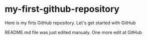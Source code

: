 # my-first-github-repository
Here is my firts GitHub repository. Let's get started with GitHub

README.md file was just edited manualy. One more edit at GitHub
